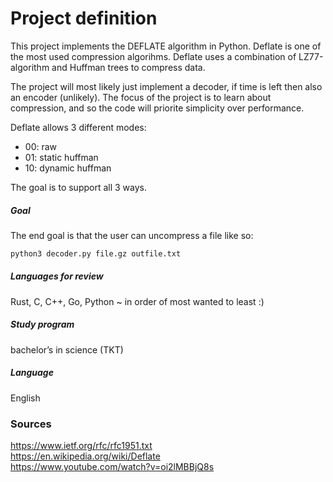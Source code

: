 # Project definition

This project implements the DEFLATE algorithm in Python. Deflate is one of the most used compression algorihms. Deflate uses a combination of LZ77-algorithm and Huffman trees to compress data. 

The project will most likely just implement a decoder, if time is left then also an encoder (unlikely). The focus of the project is to learn about compression, and so the code will priorite simplicity over performance.

Deflate allows 3 different modes:
- 00: raw
- 01: static huffman
- 10: dynamic huffman

The goal is to support all 3 ways.




##### Goal
The end goal is that the user can uncompress a file like so:
```bash
python3 decoder.py file.gz outfile.txt
```


##### Languages for review
Rust, C, C++, Go, Python ~ in order of most wanted to least :)

##### Study program
bachelor’s in science (TKT)

##### Language
English

### Sources
https://www.ietf.org/rfc/rfc1951.txt  
https://en.wikipedia.org/wiki/Deflate  
https://www.youtube.com/watch?v=oi2lMBBjQ8s